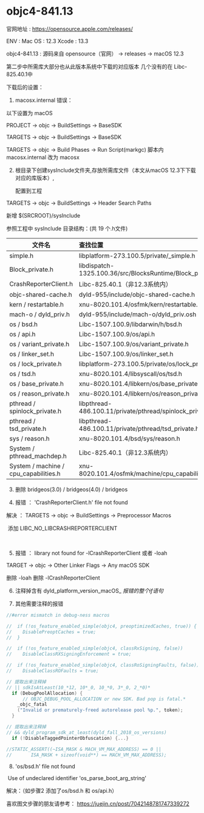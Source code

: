 # objc4-841.13



官网地址 : https://opensource.apple.com/releases/

ENV :  Mac OS : 12.3 Xcode : 13.3  

objc4-841.13 : 源码来自 opensource（官网） -> releases -> macOS 12.3

  第二步中所需库大部分也从此版本系统中下载的对应版本 几个没有的在 Libc-825.40.1中



下载后的设置：

1. macosx.internal 错误：

  以下设置为 macOS

  PROJECT -> objc -> BuildSettings -> BaseSDK

  TARGETS -> objc -> BuildSettings -> BaseSDK



  TARGETS -> objc -> Build Phases -> Run Script(markgc)
  脚本内 macosx.internal 改为 macosx


2. 根目录下创建sysInclude文件夹,存放所需库文件（本文从macOS 12.3下下载对应的库版本）,

   配置到工程

  TARGETS -> objc -> BuildSettings -> Header Search Paths

  新增 $(SRCROOT)/sysInclude 

   

参照工程中 sysInclude 目录结构：(共 19 个.h文件) 

| 文件名                                | 查找位置                                                  |
| ------------------------------------- | :-------------------------------------------------------- |
| simple.h                              | libplatform-273.100.5/private/_simple.h                   |
| Block_private.h                       | libdispatch-1325.100.36/src/BlocksRuntime/Block_private.h |
| CrashReporterClient.h                 | Libc-825.40.1（非12.3系统内）                             |
| objc-shared-cache.h                   | dyld-955/include/objc-shared-cache.h                      |
| kern / restartable.h                  | xnu-8020.101.4/osfmk/kern/restartable.h                   |
| mach-o / dyld_priv.h                  | dyld-955/include/mach-o/dyld_priv.osh                     |
| os / bsd.h                            | Libc-1507.100.9/libdarwin/h/bsd.h                         |
| os / api.h                            | Libc-1507.100.9/os/api.h                                  |
| os / variant_private.h                | Libc-1507.100.9/os/variant_private.h                      |
| os / linker_set.h                     | Libc-1507.100.9/os/linker_set.h                           |
| os / lock_private.h                   | libplatform-273.100.5/private/os/lock_private.h           |
| os / tsd.h                            | xnu-8020.101.4/libsyscall/os/tsd.h                        |
| os / base_private.h                   | xnu-8020.101.4/libkern/os/base_private.h                  |
| os / reason_private.h                 | xnu-8020.101.4/libkern/os/reason_private.h                |
| pthread / spinlock_private.h          | libpthread-486.100.11/private/pthread/spinlock_private.h  |
| pthread / tsd_private.h               | libpthread-486.100.11/private/pthread/tsd_private.h       |
| sys / reason.h                        | xnu-8020.101.4/bsd/sys/reason.h                           |
| System / pthread_machdep.h            | Libc-825.40.1（非12.3系统内）                             |
| System / machine / cpu_capabilities.h | xnu-8020.101.4/osfmk/machine/cpu_capabilities.h           |



3. 删除 bridgeos(3.0) / bridgeos(4.0) / bridgeos 



4. 报错 ： 'CrashReporterClient.h' file not found 

  解决 ： TARGETS -> objc -> BuildSettings -> Preprocessor Macros 

​    添加 LIBC_NO_LIBCRASHREPORTERCLIENT

​     

5. 报错 ： library not found for -lCrashReporterClient 或者 -loah    

  TARGET -> objc -> Other Linker Flags -> Any macOS SDK

  删除 -loah 删除 -lCrashReporterClient



6. 注释掉含有 dyld_platform_version_macOS_ *报错的整个if语句*



7. 其他需要注释的报错

```c
//#error mismatch in debug-ness macros
```

```c++
//  if (!os_feature_enabled_simple(objc4, preoptimizedCaches, true)) {
//    DisablePreoptCaches = true;
//  }
```

```c++
//  if (!os_feature_enabled_simple(objc4, classRxSigning, false))
//    DisableClassRXSigningEnforcement = true;
```

```c++
//  if (!os_feature_enabled_simple(objc4, classRoSigningFaults, false))
//    DisableClassROFaults = true;
```

```c++
// 提取出来注释掉
// || sdkIsAtLeast(10_*12, 10*_0, 10_*0, 3*_0, 2_*0)*
  if (DebugPoolAllocation) {
      // OBJC_DEBUG_POOL_ALLOCATION or new SDK. Bad pop is fatal.*
    _objc_fatal
    ("Invalid or prematurely-freed autorelease pool %p.", token);
  }
```

```c++
// 提取出来注释掉
// && dyld_program_sdk_at_least(dyld_fall_2018_os_versions)
  if (!DisableTaggedPointerObfuscation) {...}
```

```c++
//STATIC_ASSERT((~ISA_MASK & MACH_VM_MAX_ADDRESS) == 0 ||
//       ISA_MASK + sizeof(void**) == MACH_VM_MAX_ADDRESS);
```



8. 'os/bsd.h' file not found

​        Use of undeclared identifier 'os_parse_boot_arg_string'

解决：（如步骤2 添加了os/bsd.h 和 os/api.h）




喜欢图文步骤的朋友请参考：
https://juejin.cn/post/7042148781747339272
